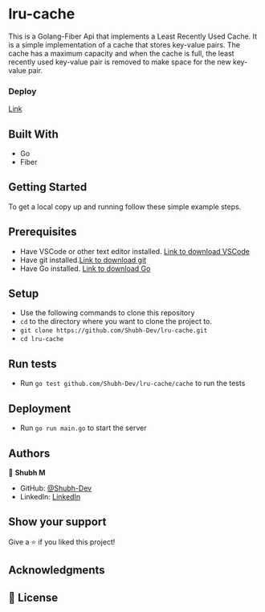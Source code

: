 # lru-cache

This is a Golang-Fiber Api that implements a Least Recently Used Cache. It is a simple implementation of a cache that stores key-value pairs. The cache has a maximum capacity and when the cache is full, the least recently used key-value pair is removed to make space for the new key-value pair.

### Deploy

[Link](https://lru-cache.onrender.com/)

## Built With

- Go
- Fiber

## Getting Started

To get a local copy up and running follow these simple example steps.

## Prerequisites

- Have VSCode or other text editor installed. [Link to download VSCode](https://code.visualstudio.com/download)
- Have git installed.[Link to download git](https://git-scm.com/downloads)
- Have Go installed. [Link to download Go](https://golang.org/dl/)

## Setup

- Use the following commands to clone this repository
- `cd` to the directory where you want to clone the project to.
- `git clone https://github.com/Shubh-Dev/lru-cache.git`
- `cd lru-cache`

## Run tests

- Run `go test github.com/Shubh-Dev/lru-cache/cache` to run the tests

## Deployment

- Run `go run main.go` to start the server

## Authors

👤 **Shubh M**

- GitHub: [@Shubh-Dev](https://github.com/Shubh-Dev)
- LinkedIn: [LinkedIn](https://www.linkedin.com/in/shubhscb/)

## Show your support

Give a ⭐️ if you liked this project!

## Acknowledgments


## 📝 License


